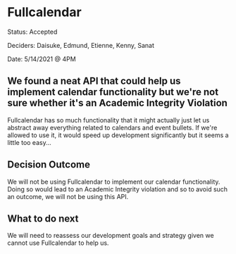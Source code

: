 # Fullcalendar
Status: Accepted

Deciders: Daisuke, Edmund, Etienne, Kenny, Sanat

Date: 5/14/2021 @ 4PM

## We found a neat API that could help us implement calendar functionality but we're not sure whether it's an Academic Integrity Violation
Fullcalendar has so much functionality that it might actually just let us abstract away everything related to calendars and event bullets. If we're allowed to use it, it would speed up development significantly but it seems a little too easy...

## Decision Outcome
We will not be using Fullcalendar to implement our calendar functionality. Doing so would lead to an Academic Integrity violation and so to avoid such an outcome, we will not be using this API. 

## What to do next
We will need to reassess our development goals and strategy given we cannot use Fullcalendar to help us. 